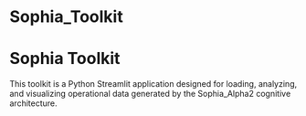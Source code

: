 # Sophia_Toolkit

# Sophia Toolkit

This toolkit is a Python Streamlit application designed for loading, analyzing, and visualizing operational data generated by the Sophia_Alpha2 cognitive architecture.